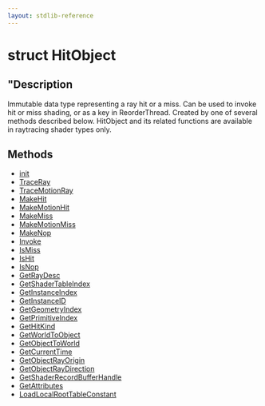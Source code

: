```yaml
---
layout: stdlib-reference
---
```


# struct HitObject

## "Description

Immutable data type representing a ray hit or a miss. Can be used to invoke hit or miss shading,
or as a key in ReorderThread. Created by one of several methods described below. HitObject
and its related functions are available in raytracing shader types only.


## Methods

* [init](/stdlib-reference/types/HitObject/init)
* [TraceRay](/stdlib-reference/types/HitObject/TraceRay)
* [TraceMotionRay](/stdlib-reference/types/HitObject/TraceMotionRay)
* [MakeHit](/stdlib-reference/types/HitObject/MakeHit)
* [MakeMotionHit](/stdlib-reference/types/HitObject/MakeMotionHit)
* [MakeMiss](/stdlib-reference/types/HitObject/MakeMiss)
* [MakeMotionMiss](/stdlib-reference/types/HitObject/MakeMotionMiss)
* [MakeNop](/stdlib-reference/types/HitObject/MakeNop)
* [Invoke](/stdlib-reference/types/HitObject/Invoke)
* [IsMiss](/stdlib-reference/types/HitObject/IsMiss)
* [IsHit](/stdlib-reference/types/HitObject/IsHit)
* [IsNop](/stdlib-reference/types/HitObject/IsNop)
* [GetRayDesc](/stdlib-reference/types/HitObject/GetRayDesc)
* [GetShaderTableIndex](/stdlib-reference/types/HitObject/GetShaderTableIndex)
* [GetInstanceIndex](/stdlib-reference/types/HitObject/GetInstanceIndex)
* [GetInstanceID](/stdlib-reference/types/HitObject/GetInstanceID)
* [GetGeometryIndex](/stdlib-reference/types/HitObject/GetGeometryIndex)
* [GetPrimitiveIndex](/stdlib-reference/types/HitObject/GetPrimitiveIndex)
* [GetHitKind](/stdlib-reference/types/HitObject/GetHitKind)
* [GetWorldToObject](/stdlib-reference/types/HitObject/GetWorldToObject)
* [GetObjectToWorld](/stdlib-reference/types/HitObject/GetObjectToWorld)
* [GetCurrentTime](/stdlib-reference/types/HitObject/GetCurrentTime)
* [GetObjectRayOrigin](/stdlib-reference/types/HitObject/GetObjectRayOrigin)
* [GetObjectRayDirection](/stdlib-reference/types/HitObject/GetObjectRayDirection)
* [GetShaderRecordBufferHandle](/stdlib-reference/types/HitObject/GetShaderRecordBufferHandle)
* [GetAttributes](/stdlib-reference/types/HitObject/GetAttributes)
* [LoadLocalRootTableConstant](/stdlib-reference/types/HitObject/LoadLocalRootTableConstant)

